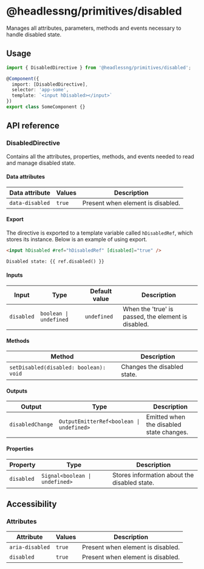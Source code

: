 # @headlessng/primitives/disabled

Manages all attributes, parameters, methods and events necessary to handle disabled state.

## Usage

```typescript
import { DisabledDirective } from '@headlessng/primitives/disabled';

@Component({
  import: [DisabledDirective],
  selector: 'app-some',
  template: `<input hDisabled></input>`
})
export class SomeComponent {}
```

## API reference

### DisabledDirective

Contains all the attributes, properties, methods, and events needed to read and manage disabled state.

#### Data attributes

| Data attribute  | Values | Description                       |
| --------------- | ------ | --------------------------------- |
| `data-disabled` | `true` | Present when element is disabled. |

#### Export

The directive is exported to a template variable called `hDisabledRef`, which stores its instance. Below is an example of using export.

```html
<input hDisabled #ref="hDisabledRef" [disabled]="true" />

Disabled state: {{ ref.disabled() }}
```

#### Inputs

| Input      | Type                   | Default value | Description                                         |
| ---------- | ---------------------- | ------------- | --------------------------------------------------- |
| `disabled` | `boolean \| undefined` | `undefined`   | When the 'true' is passed, the element is disabled. |

#### Methods

| Method                                 | Description                 |
| -------------------------------------- | --------------------------- |
| `setDisabled(disabled: boolean): void` | Changes the disabled state. |

#### Outputs

| Output           | Type                                     | Description                              |
| ---------------- | ---------------------------------------- | ---------------------------------------- |
| `disabledChange` | `OutputEmitterRef<boolean \| undefined>` | Emitted when the disabled state changes. |

#### Properties

| Property   | Type                           | Description                                  |
| ---------- | ------------------------------ | -------------------------------------------- |
| `disabled` | `Signal<boolean \| undefined>` | Stores information about the disabled state. |

## Accessibility

### Attributes

| Attribute       | Values | Description                       |
| --------------- | ------ | --------------------------------- |
| `aria-disabled` | `true` | Present when element is disabled. |
| `disabled`      | `true` | Present when element is disabled. |
